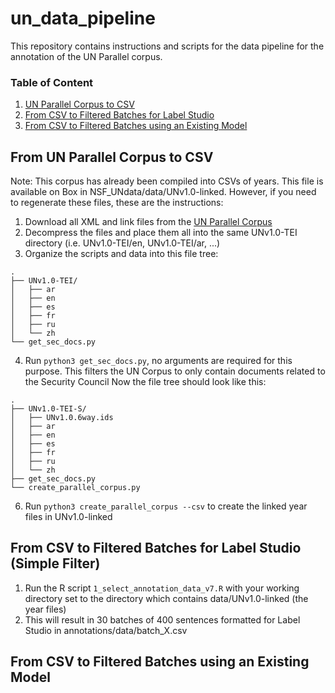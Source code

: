 # un_data_pipeline
This repository contains instructions and scripts for the data pipeline for the annotation of the UN Parallel corpus.

### Table of Content
1. [UN Parallel Corpus to CSV](#from-un-parallel-corpus-to-csv)
2. [From CSV to Filtered Batches for Label Studio](#from-csv-to-filtered-batches-for-label-studio-simple-filter)
3. [From CSV to Filtered Batches using an Existing Model](#from-csv-to-filtered-batches-using-an-existing-model)

## From UN Parallel Corpus to CSV

Note: This corpus has already been compiled into CSVs of years. This file is available on Box in NSF_UNdata/data/UNv1.0-linked. However, if you need to regenerate these files, these are the instructions:
1. Download all XML and link files from the [UN Parallel Corpus](https://www.un.org/dgacm/en/content/uncorpus/Download)
2. Decompress the files and place them all into the same UNv1.0-TEI directory (i.e. UNv1.0-TEI/en, UNv1.0-TEI/ar, ...)
3. Organize the scripts and data into this file tree:
```
.
├── UNv1.0-TEI/
│   ├── ar
│   ├── en
│   ├── es
│   ├── fr
│   ├── ru
│   └── zh
└── get_sec_docs.py  
```
4. Run `python3 get_sec_docs.py`, no arguments are required for this purpose. This filters the UN Corpus to only contain documents related to the Security Council
  Now the file tree should look like this:
```
.
├── UNv1.0-TEI-S/
│   ├── UNv1.0.6way.ids
│   ├── ar
│   ├── en
│   ├── es
│   ├── fr
│   ├── ru
│   └── zh
├── get_sec_docs.py
└── create_parallel_corpus.py
```
6. Run `python3 create_parallel_corpus --csv` to create the linked year files in UNv1.0-linked

## From CSV to Filtered Batches for Label Studio (Simple Filter)
1. Run the R script `1_select_annotation_data_v7.R` with your working directory set to the directory which contains data/UNv1.0-linked (the year files)
2. This will result in 30 batches of 400 sentences formatted for Label Studio in annotations/data/batch_X.csv

## From CSV to Filtered Batches using an Existing Model
